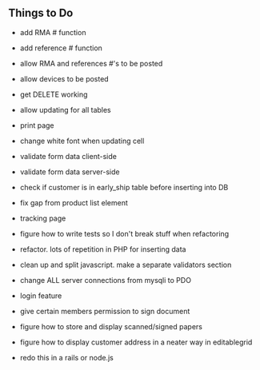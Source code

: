 ## Things to Do

- add RMA # function
- add reference # function
- allow RMA and references #'s to be posted
- allow devices to be posted
- get DELETE working
- allow updating for all tables
- print page
- change white font when updating cell
- validate form data client-side 
- validate form data server-side
- check if customer is in early_ship table before inserting into DB
- fix gap from product list element
- tracking page
- figure how to write tests so I don't break stuff when refactoring
- refactor. lots of repetition in PHP for inserting data
- clean up and split javascript. make a separate validators section
- change ALL server connections from mysqli to PDO
- login feature
- give certain members permission to sign document
- figure how to store and display scanned/signed papers
- figure how to display customer address in a neater way in editablegrid

- redo this in a rails or node.js 